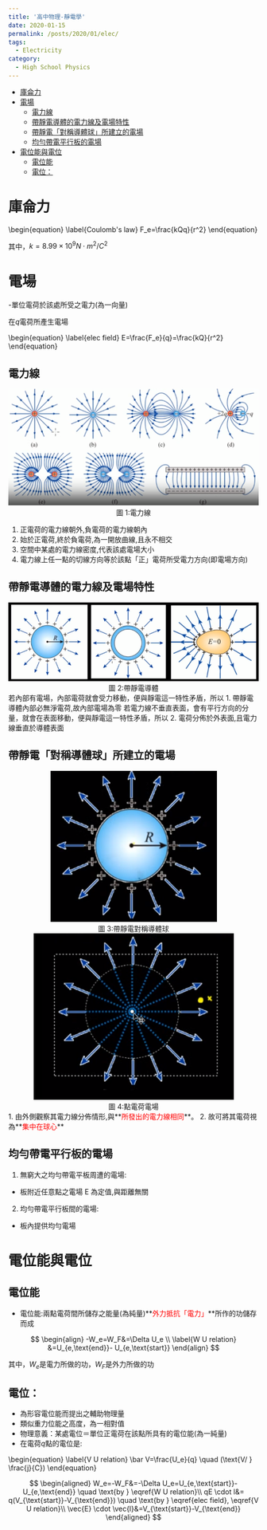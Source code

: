 ```yaml
---
title: '高中物理-靜電學'
date: 2020-01-15
permalink: /posts/2020/01/elec/
tags:
  - Electricity
category:
  - High School Physics
---
```



- [庫侖力](#%e5%ba%ab%e4%be%96%e5%8a%9b)
- [電場](#%e9%9b%bb%e5%a0%b4)
  - [電力線](#%e9%9b%bb%e5%8a%9b%e7%b7%9a)
  - [帶靜電導體的電力線及電場特性](#%e5%b8%b6%e9%9d%9c%e9%9b%bb%e5%b0%8e%e9%ab%94%e7%9a%84%e9%9b%bb%e5%8a%9b%e7%b7%9a%e5%8f%8a%e9%9b%bb%e5%a0%b4%e7%89%b9%e6%80%a7)
  - [帶靜電「對稱導體球」所建立的電場](#%e5%b8%b6%e9%9d%9c%e9%9b%bb%e5%b0%8d%e7%a8%b1%e5%b0%8e%e9%ab%94%e7%90%83%e6%89%80%e5%bb%ba%e7%ab%8b%e7%9a%84%e9%9b%bb%e5%a0%b4)
  - [均勻帶電平行板的電場](#%e5%9d%87%e5%8b%bb%e5%b8%b6%e9%9b%bb%e5%b9%b3%e8%a1%8c%e6%9d%bf%e7%9a%84%e9%9b%bb%e5%a0%b4)
- [電位能與電位](#%e9%9b%bb%e4%bd%8d%e8%83%bd%e8%88%87%e9%9b%bb%e4%bd%8d)
  - [電位能](#%e9%9b%bb%e4%bd%8d%e8%83%bd)
  - [電位：](#%e9%9b%bb%e4%bd%8d)


# 庫侖力

\begin{equation}
\label{Coulomb's law}
F_e=\frac{kQq}{r^2}
\end{equation}

其中，$k=8.99\times 10^9 N\cdot m^2/C^2$

# 電場
-單位電荷於該處所受之電力(為一向量)

在$q$電荷所產生電場

\begin{equation}
\label{elec field}
E=\frac{F_e}{q}=\frac{kQ}{r^2}
\end{equation}

## 電力線
<div style="text-align:center" id="image1"><img src="/images/high_school_physics/elec_1_1.PNG" /><br>圖 1:電力線</div>

1. 正電荷的電力線朝外,負電荷的電力線朝內
2. 始於正電荷,終於負電荷,為一開放曲線,且永不相交
3. 空間中某處的電力線密度,代表該處電場大小
4. 電力線上任一點的切線方向等於該點「正」電荷所受電力方向(即電場方向)

## 帶靜電導體的電力線及電場特性

<div style="text-align:center" id="image2"><img src="/images/high_school_physics/elec_1_2.PNG" /><br>圖 2:帶靜電導體</div>
若內部有電場，內部電荷就會受力移動，便與靜電這一特性矛盾，所以
1. 帶靜電導體內部必無淨電荷,故內部電場為零
若電力線不垂直表面，會有平行方向的分量，就會在表面移動，便與靜電這一特性矛盾，所以
2. 電荷分佈於外表面,且電力線垂直於導體表面

## 帶靜電「對稱導體球」所建立的電場
<div style="text-align:center" id="image3"><img src="/images/high_school_physics/elec_1_3.PNG" /><br>圖 3:帶靜電對稱導體球</div>
<div style="text-align:center" id="image3"><img src="/images/high_school_physics/elec_1_4.PNG" /><br>圖 4:點電荷電場</div>
1. 由外側觀察其電力線分佈情形,與**<span style="color:red">所發出的電力線相同</span>**。
2. 故可將其電荷視為**<span style="color:red">集中在球心</span>**

## 均勻帶電平行板的電場

1. 無窮大之均勻帶電平板周遭的電場:
* 板附近任意點之電場 E 為定值,與距離無關
2. 均勻帶電平行板間的電場:
* 板內提供均勻電場

# 電位能與電位

## 電位能
* 電位能:兩點電荷間所儲存之能量(為純量)**<span style="color:red">外力抵抗「電力」</span>**所作的功儲存而成

$$
\begin{align}
-W_e=W_F&=\Delta U_e \\
\label{W U relation}
&=U_{e,\text{end}}- U_{e,\text{start}}
\end{align}
$$

其中，$W_e$是電力所做的功，$W_F$是外力所做的功

## 電位： 

* 為形容電位能而提出之輔助物理量 
* 類似重力位能之高度，為一相對值 
* 物理意義：某處電位＝單位正電荷在該點所具有的電位能(為一純量)
* 在電荷$q$點的電位是:

\begin{equation}
\label{V U relation}
\bar V=\frac{U_e}{q} \quad (\text{V/ } \frac{j}{C})
\end{equation}


$$
\begin{aligned}
W_e=-W_F&=-\Delta U_e=U_{e,\text{start}}- U_{e,\text{end}} \quad \text{by } \eqref{W U relation}\\
qE \cdot l&= q(V_{\text{start}}-V_{\text{end}})  \quad \text{by } \eqref{elec field}, \eqref{V U relation}\\
\vec{E} \cdot \vec{l}&=V_{\text{start}}-V_{\text{end}}
\end{aligned}
$$
